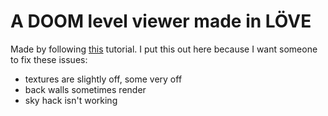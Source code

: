 # A DOOM level viewer made in LÖVE
Made by following [this](https://www.youtube.com/watch?v=KdYTvqZmyBk&list=PLi77irUVkDasNAYQPr3N8nVcJLQAlANva) tutorial.
I put this out here because I want someone to fix these issues:
* textures are slightly off, some very off
* back walls sometimes render
* sky hack isn't working